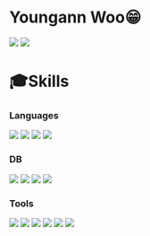 # Youngann Woo😁

<img src="https://github-readme-stats.vercel.app/api?username=wya002&show_icons=true&theme=tokyonight"/></a>
<img src="https://github-readme-stats.vercel.app/api/top-langs/?username=wya002&layout=compact&theme=tokyonight"/></a>


# 🎓Skills
### Languages
<img src="https://img.shields.io/badge/C++-00599C?style=flat-square&logo=C%2B%2B&logoColor=white"/></a>
<img src="https://img.shields.io/badge/C%23-239120?style=flat-square&logo=CSharp&logoColor=white"/></a>
<img src="https://img.shields.io/badge/Java-007396?style=flat-square&logo=java&logoColor=white"/></a>
<img src="https://img.shields.io/badge/Python-3776AB?style=flat-square&logo=Python&logoColor=white"/></a>

### DB
<img src="https://img.shields.io/badge/mysql-4479A1?style=flat-square&logo=mysql&logoColor=white"/></a>
<img src="https://img.shields.io/badge/Oracle-f80000?style=flat-square&logo=oracle&logoColor=white"/></a>
<img src="https://img.shields.io/badge/mariaDB-003545?style=flat-square&logo=mariaDB&logoColor=white"/></a>
<img src="https://img.shields.io/badge/postgresql-4169e1?style=flat-square&logo=postgresql&logoColor=white"/></a>

### Tools
<img src="https://img.shields.io/badge/VisualStudio-5c2d91?style=flat-square&logo=visualstudio&logoColor=white"/></a>
<img src="https://img.shields.io/badge/Visual Studio Code-007ACC?style=flat-square&logo=Visual Studio Code&logoColor=white"/></a>
<img src="https://img.shields.io/badge/Eclipse-2c2255?style=flat-square&logo=eclipse&logoColor=white"/></a>
<img src="https://img.shields.io/badge/PyCharm-000000?style=flat-square&logo=pycharm&logoColor=white"/></a>
<img src="https://img.shields.io/badge/Android Studio-3DDC84?style=flat-square&logo=AndroidStudio&logoColor=white"/></a>
<img src="https://img.shields.io/badge/Git-f05032?style=flat-square&logo=git&logoColor=white"/></a>

  
<!--
**wya002/wya002** is a ✨ _special_ ✨ repository because its `README.md` (this file) appears on your GitHub profile.

Here are some ideas to get you started:

- 🔭 I’m currently working on ...
- 🌱 I’m currently learning ...
- 👯 I’m looking to collaborate on ...
- 🤔 I’m looking for help with ...
- 💬 Ask me about ...
- 📫 How to reach me: ...
- 😄 Pronouns: ...
- ⚡ Fun fact: ...
-->
